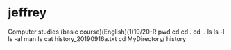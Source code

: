 # jeffrey
Computer studies (basic course)(English)(1)19/20-R
pwd
cd
cd .
cd ..
ls
ls -l
ls -al
man ls
cat history_20190916a.txt 
cd MyDirectory/
history

